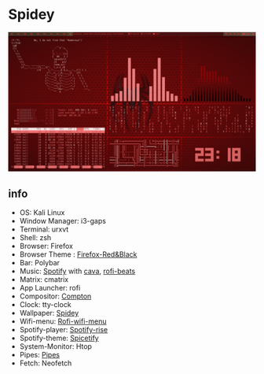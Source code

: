 # Spidey


![Spidey](https://raw.githubusercontent.com/naitik27/Spidey/master/dotfiles/screenshots/Spidey.gif)


## info 

- OS: Kali Linux
- Window Manager: i3-gaps
- Terminal: urxvt
- Shell: zsh
- Browser: Firefox
- Browser Theme : [Firefox-Red&Black](https://addons.mozilla.org/en-US/firefox/addon/redandblacktheme/)
- Bar: Polybar
- Music: [Spotify](https://www.spotify.com/us/download/linux/) with [cava](https://github.com/karlstav/cava), [rofi-beats](https://github.com/Carbon-Bl4ck/Rofi-Beats)
- Matrix: cmatrix
- App Launcher: rofi
- Compositor: [Compton](https://github.com/chjj/compton)
- Clock: tty-clock
- Wallpaper: [Spidey](https://github.com/naitik27/Spidey/tree/main/dotfiles/wallpaper)
- Wifi-menu: [Rofi-wifi-menu](https://github.com/zbaylin/rofi-wifi-menu)
- Spotify-player: [Spotify-rise](https://github.com/gcushen/spotify-rise)
- Spotify-theme: [Spicetify](https://github.com/naitik27/Spidey/tree/main/dotfiles/spicetify-cli/Themes/SpicetifyDefault)
- System-Monitor: Htop
- Pipes: [Pipes](https://github.com/pipeseroni/pipes.sh)
- Fetch: Neofetch
